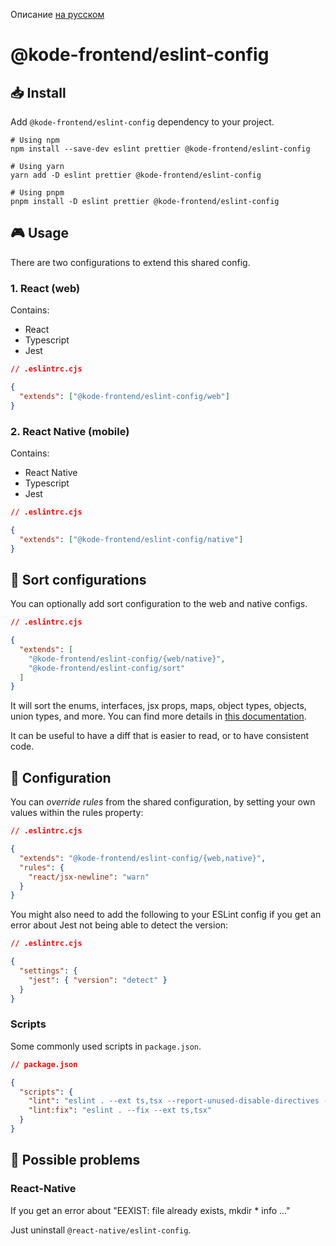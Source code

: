 Описание [на русском](#)

# @kode-frontend/eslint-config

## 📥 Install

Add `@kode-frontend/eslint-config` dependency to your project.

```shell
# Using npm
npm install --save-dev eslint prettier @kode-frontend/eslint-config

# Using yarn
yarn add -D eslint prettier @kode-frontend/eslint-config

# Using pnpm
pnpm install -D eslint prettier @kode-frontend/eslint-config
```

## 🎮 Usage

There are two configurations to extend this shared config.

### 1. React (web)

Contains:

- React
- Typescript
- Jest

```json
// .eslintrc.cjs

{
  "extends": ["@kode-frontend/eslint-config/web"]
}
```

### 2. React Native (mobile)

Contains:

- React Native
- Typescript
- Jest

```json
// .eslintrc.cjs

{
  "extends": ["@kode-frontend/eslint-config/native"]
}
```

## 📖 Sort configurations

You can optionally add sort configuration to the web and native configs.

```json
// .eslintrc.cjs

{
  "extends": [
    "@kode-frontend/eslint-config/{web/native}",
    "@kode-frontend/eslint-config/sort"
  ]
}
```

It will sort the enums, interfaces, jsx props, maps, object types, objects, union types, and more. You can find more details in [this documentation]().

It can be useful to have a diff that is easier to read, or to have consistent code.

## 📝 Configuration

You can _override rules_ from the shared configuration, by setting your own values within the rules property:

```json
// .eslintrc.cjs

{
  "extends": "@kode-frontend/eslint-config/{web,native}",
  "rules": {
    "react/jsx-newline": "warn"
  }
}
```

You might also need to add the following to your ESLint config if you get an error about Jest not being able to detect the version:

```json
// .eslintrc.cjs

{
  "settings": {
    "jest": { "version": "detect" }
  }
}
```

### Scripts

Some commonly used scripts in `package.json`.

```json
// package.json

{
  "scripts": {
    "lint": "eslint . --ext ts,tsx --report-unused-disable-directives --max-warnings 0",
    "lint:fix": "eslint . --fix --ext ts,tsx"
  }
}
```

## 🐛 Possible problems

### React-Native

If you get an error about "EEXIST: file already exists, mkdir \* info ..."

Just uninstall `@react-native/eslint-config`.
